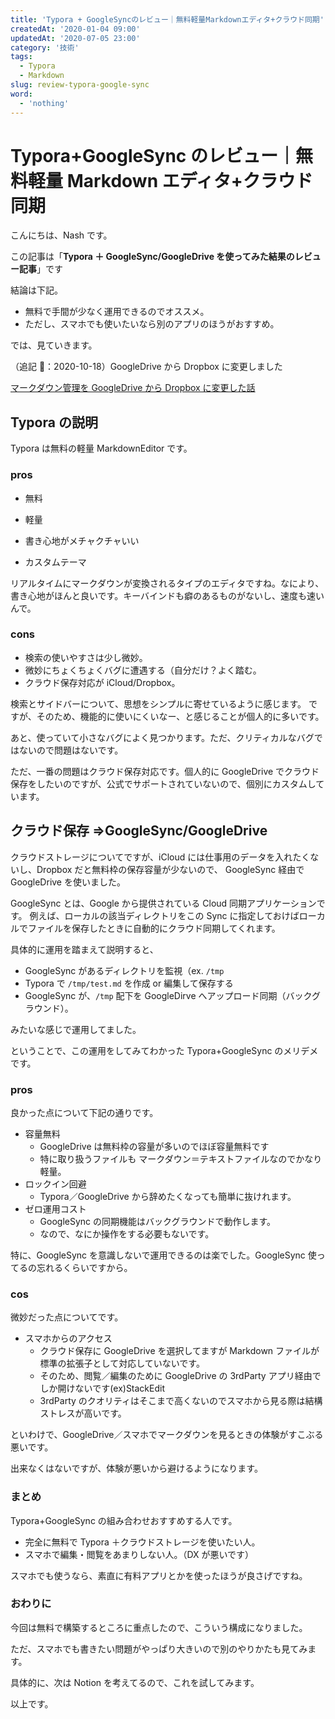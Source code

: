```yaml
---
title: 'Typora + GoogleSyncのレビュー｜無料軽量Markdownエディタ+クラウド同期'
createdAt: '2020-01-04 09:00'
updatedAt: '2020-07-05 23:00'
category: '技術'
tags:
  - Typora
  - Markdown
slug: review-typora-google-sync
word:
  - 'nothing'
---
```


# Typora+GoogleSync のレビュー｜無料軽量 Markdown エディタ+クラウド同期

こんにちは、Nash です。

この記事は「**Typora ＋ GoogleSync/GoogleDrive を使ってみた結果のレビュー記事**」です

結論は下記。

- 無料で手間が少なく運用できるのでオススメ。
- ただし、スマホでも使いたいなら別のアプリのほうがおすすめ。

では、見ていきます。

（追記 ：2020-10-18）GoogleDrive から Dropbox に変更しました

[マークダウン管理を GoogleDrive から Dropbox に変更した話](./markdown-storage-as-dropbox)

## Typora の説明

Typora は無料の軽量 MarkdownEditor です。

### pros

- 無料

- 軽量

- 書き心地がメチャクチャいい

- カスタムテーマ

リアルタイムにマークダウンが変換されるタイプのエディタですね。なにより、書き心地がほんと良いです。キーバインドも癖のあるものがないし、速度も速いんで。

### cons

- 検索の使いやすさは少し微妙。
- 微妙にちょくちょくバグに遭遇する（自分だけ？よく踏む。
- クラウド保存対応が iCloud/Dropbox。

検索とサイドバーについて、思想をシンプルに寄せているように感じます。
ですが、そのため、機能的に使いにくいなー、と感じることが個人的に多いです。

あと、使っていて小さなバグによく見つかります。ただ、クリティカルなバグではないので問題はないです。

ただ、一番の問題はクラウド保存対応です。個人的に GoogleDrive でクラウド保存をしたいのですが、公式でサポートされていないので、個別にカスタムしています。

## クラウド保存 ⇒GoogleSync/GoogleDrive

クラウドストレージについてですが、iCloud には仕事用のデータを入れたくないし、Dropbox だと無料枠の保存容量が少ないので、 GoogleSync 経由で GoogleDrive を使いました。

GoogleSync とは、Google から提供されている Cloud 同期アプリケーションです。
例えば、ローカルの該当ディレクトリをこの Sync に指定しておけばローカルでファイルを保存したときに自動的にクラウド同期してくれます。

具体的に運用を踏まえて説明すると、

- GoogleSync があるディレクトリを監視（ex. `/tmp`
- Typora で `/tmp/test.md` を作成 or 編集して保存する
- GoogleSync が、`/tmp` 配下を GoogleDirve へアップロード同期（バックグラウンド）。

みたいな感じで運用してました。

ということで、この運用をしてみてわかった Typora+GoogleSync のメリデメです。

### pros

良かった点について下記の通りです。

- 容量無料
  - GoogleDrive は無料枠の容量が多いのでほぼ容量無料です
  - 特に取り扱うファイルも マークダウン＝テキストファイルなのでかなり軽量。
- ロックイン回避
  - Typora／GoogleDrive から辞めたくなっても簡単に抜けれます。
- ゼロ運用コスト
  - GoogleSync の同期機能はバックグラウンドで動作します。
  - なので、なにか操作をする必要もないです。

特に、GoogleSync を意識しないで運用できるのは楽でした。GoogleSync 使ってるの忘れるくらいですから。

### cos

微妙だった点についてです。

- スマホからのアクセス
  - クラウド保存に GoogleDrive を選択してますが Markdown ファイルが標準の拡張子として対応していないです。
  - そのため、閲覧／編集のために GoogleDrive の 3rdParty アプリ経由でしか開けないです(ex)StackEdit
  - 3rdParty のクオリティはそこまで高くないのでスマホから見る際は結構ストレスが高いです。

といわけで、GoogleDrive／スマホでマークダウンを見るときの体験がすこぶる悪いです。

出来なくはないですが、体験が悪いから避けるようになります。

### まとめ

Typora+GoogleSync の組み合わせおすすめする人です。

- 完全に無料で Typora ＋クラウドストレージを使いたい人。
- スマホで編集・閲覧をあまりしない人。（DX が悪いです）

スマホでも使うなら、素直に有料アプリとかを使ったほうが良さげですね。

### おわりに

今回は無料で構築するところに重点したので、こういう構成になりました。

ただ、スマホでも書きたい問題がやっぱり大きいので別のやりかたも見てみます。

具体的に、次は Notion を考えてるので、これを試してみます。

以上です。
